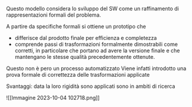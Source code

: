 Questo modello considera lo sviluppo del SW come un raffinamento di rappresentazioni formali del problema.

A partire da specifiche formali si ottiene un prototipo che
- differisce dal prodotto finale per efficienza e completezza
- comprende passi di trasformazioni formalmente dimostrabili come corretti, in particolare che portano ad avere la versione finale e che mantengano le stesse qualità precedentemente ottenute.

Questo non è pero un processo automatizzato 
Viene infatti introdotto una prova formale di correttezza delle trasformazioni applicate 

Svantaggi: data la loro rigidità sono applicati sono in ambiti di ricerca

![[Immagine 2023-10-04 102718.png]]